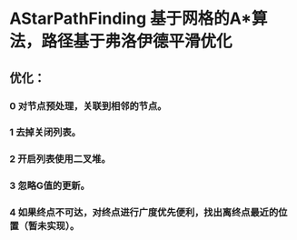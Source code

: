 # AStarPathFinding 基于网格的A*算法，路径基于弗洛伊德平滑优化
## 优化：
### 0 对节点预处理，关联到相邻的节点。
### 1 去掉关闭列表。
### 2 开启列表使用二叉堆。
### 3 忽略G值的更新。
### 4 如果终点不可达，对终点进行广度优先便利，找出离终点最近的位置（暂未实现）。
